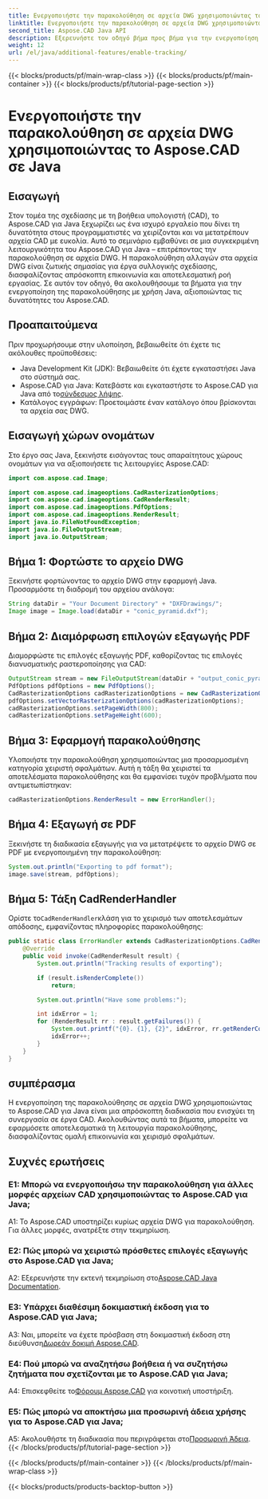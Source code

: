 ```yaml
---
title: Ενεργοποιήστε την παρακολούθηση σε αρχεία DWG χρησιμοποιώντας το Aspose.CAD σε Java
linktitle: Ενεργοποιήστε την παρακολούθηση σε αρχεία DWG χρησιμοποιώντας Java
second_title: Aspose.CAD Java API
description: Εξερευνήστε τον οδηγό βήμα προς βήμα για την ενεργοποίηση της παρακολούθησης αρχείων DWG σε Java χρησιμοποιώντας το Aspose.CAD, διασφαλίζοντας απρόσκοπτη συνεργασία σε έργα CAD.
weight: 12
url: /el/java/additional-features/enable-tracking/
---
```


{{< blocks/products/pf/main-wrap-class >}}
{{< blocks/products/pf/main-container >}}
{{< blocks/products/pf/tutorial-page-section >}}

# Ενεργοποιήστε την παρακολούθηση σε αρχεία DWG χρησιμοποιώντας το Aspose.CAD σε Java

## Εισαγωγή

Στον τομέα της σχεδίασης με τη βοήθεια υπολογιστή (CAD), το Aspose.CAD για Java ξεχωρίζει ως ένα ισχυρό εργαλείο που δίνει τη δυνατότητα στους προγραμματιστές να χειρίζονται και να μετατρέπουν αρχεία CAD με ευκολία. Αυτό το σεμινάριο εμβαθύνει σε μια συγκεκριμένη λειτουργικότητα του Aspose.CAD για Java – επιτρέποντας την παρακολούθηση σε αρχεία DWG. Η παρακολούθηση αλλαγών στα αρχεία DWG είναι ζωτικής σημασίας για έργα συλλογικής σχεδίασης, διασφαλίζοντας απρόσκοπτη επικοινωνία και αποτελεσματική ροή εργασίας. Σε αυτόν τον οδηγό, θα ακολουθήσουμε τα βήματα για την ενεργοποίηση της παρακολούθησης με χρήση Java, αξιοποιώντας τις δυνατότητες του Aspose.CAD.

## Προαπαιτούμενα

Πριν προχωρήσουμε στην υλοποίηση, βεβαιωθείτε ότι έχετε τις ακόλουθες προϋποθέσεις:

- Java Development Kit (JDK): Βεβαιωθείτε ότι έχετε εγκαταστήσει Java στο σύστημά σας.
-  Aspose.CAD για Java: Κατεβάστε και εγκαταστήστε το Aspose.CAD για Java από το[σύνδεσμος λήψης](https://releases.aspose.com/cad/java/).
- Κατάλογος εγγράφων: Προετοιμάστε έναν κατάλογο όπου βρίσκονται τα αρχεία σας DWG.

## Εισαγωγή χώρων ονομάτων

Στο έργο σας Java, ξεκινήστε εισάγοντας τους απαραίτητους χώρους ονομάτων για να αξιοποιήσετε τις λειτουργίες Aspose.CAD:

```java
import com.aspose.cad.Image;

import com.aspose.cad.imageoptions.CadRasterizationOptions;
import com.aspose.cad.imageoptions.CadRenderResult;
import com.aspose.cad.imageoptions.PdfOptions;
import com.aspose.cad.imageoptions.RenderResult;
import java.io.FileNotFoundException;
import java.io.FileOutputStream;
import java.io.OutputStream;
```

## Βήμα 1: Φορτώστε το αρχείο DWG

Ξεκινήστε φορτώνοντας το αρχείο DWG στην εφαρμογή Java. Προσαρμόστε τη διαδρομή του αρχείου ανάλογα:

```java
String dataDir = "Your Document Directory" + "DXFDrawings/";
Image image = Image.load(dataDir + "conic_pyramid.dxf");
```

## Βήμα 2: Διαμόρφωση επιλογών εξαγωγής PDF

Διαμορφώστε τις επιλογές εξαγωγής PDF, καθορίζοντας τις επιλογές διανυσματικής ραστεροποίησης για CAD:

```java
OutputStream stream = new FileOutputStream(dataDir + "output_conic_pyramid.pdf");
PdfOptions pdfOptions = new PdfOptions();
CadRasterizationOptions cadRasterizationOptions = new CadRasterizationOptions();
pdfOptions.setVectorRasterizationOptions(cadRasterizationOptions);
cadRasterizationOptions.setPageWidth(800);
cadRasterizationOptions.setPageHeight(600);
```

## Βήμα 3: Εφαρμογή παρακολούθησης

Υλοποιήστε την παρακολούθηση χρησιμοποιώντας μια προσαρμοσμένη κατηγορία χειριστή σφαλμάτων. Αυτή η τάξη θα χειριστεί τα αποτελέσματα παρακολούθησης και θα εμφανίσει τυχόν προβλήματα που αντιμετωπίστηκαν:

```java
cadRasterizationOptions.RenderResult = new ErrorHandler();
```

## Βήμα 4: Εξαγωγή σε PDF

Ξεκινήστε τη διαδικασία εξαγωγής για να μετατρέψετε το αρχείο DWG σε PDF με ενεργοποιημένη την παρακολούθηση:

```java
System.out.println("Exporting to pdf format");
image.save(stream, pdfOptions);
```

## Βήμα 5: Τάξη CadRenderHandler

 Ορίστε το`CadRenderHandler`κλάση για το χειρισμό των αποτελεσμάτων απόδοσης, εμφανίζοντας πληροφορίες παρακολούθησης:

```java
public static class ErrorHandler extends CadRasterizationOptions.CadRenderHandler {
    @Override
    public void invoke(CadRenderResult result) {
        System.out.println("Tracking results of exporting");

        if (result.isRenderComplete())
            return;

        System.out.println("Have some problems:");

        int idxError = 1;
        for (RenderResult rr : result.getFailures()) {
            System.out.printf("{0}. {1}, {2}", idxError, rr.getRenderCode(), rr.getMessage());
            idxError++;
        }
    }
}
```

## συμπέρασμα

Η ενεργοποίηση της παρακολούθησης σε αρχεία DWG χρησιμοποιώντας το Aspose.CAD για Java είναι μια απρόσκοπτη διαδικασία που ενισχύει τη συνεργασία σε έργα CAD. Ακολουθώντας αυτά τα βήματα, μπορείτε να εφαρμόσετε αποτελεσματικά τη λειτουργία παρακολούθησης, διασφαλίζοντας ομαλή επικοινωνία και χειρισμό σφαλμάτων.

## Συχνές ερωτήσεις

### Ε1: Μπορώ να ενεργοποιήσω την παρακολούθηση για άλλες μορφές αρχείων CAD χρησιμοποιώντας το Aspose.CAD για Java;

A1: Το Aspose.CAD υποστηρίζει κυρίως αρχεία DWG για παρακολούθηση. Για άλλες μορφές, ανατρέξτε στην τεκμηρίωση.

### Ε2: Πώς μπορώ να χειριστώ πρόσθετες επιλογές εξαγωγής στο Aspose.CAD για Java;

 A2: Εξερευνήστε την εκτενή τεκμηρίωση στο[Aspose.CAD Java Documentation](https://reference.aspose.com/cad/java/).

### Ε3: Υπάρχει διαθέσιμη δοκιμαστική έκδοση για το Aspose.CAD για Java;

 A3: Ναι, μπορείτε να έχετε πρόσβαση στη δοκιμαστική έκδοση στη διεύθυνση[Δωρεάν δοκιμή Aspose.CAD](https://releases.aspose.com/).

### Ε4: Πού μπορώ να αναζητήσω βοήθεια ή να συζητήσω ζητήματα που σχετίζονται με το Aspose.CAD για Java;

 A4: Επισκεφθείτε το[Φόρουμ Aspose.CAD](https://forum.aspose.com/c/cad/19) για κοινοτική υποστήριξη.

### Ε5: Πώς μπορώ να αποκτήσω μια προσωρινή άδεια χρήσης για το Aspose.CAD για Java;

 A5: Ακολουθήστε τη διαδικασία που περιγράφεται στο[Προσωρινή Άδεια](https://purchase.aspose.com/temporary-license/).
{{< /blocks/products/pf/tutorial-page-section >}}

{{< /blocks/products/pf/main-container >}}
{{< /blocks/products/pf/main-wrap-class >}}

{{< blocks/products/products-backtop-button >}}
